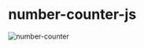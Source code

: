 # number-counter-js
![number-counter](https://user-images.githubusercontent.com/100160834/219879890-2319a762-9855-4fc3-b563-d6bf8f90a519.gif)
